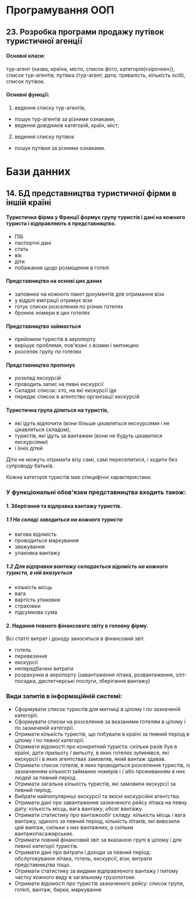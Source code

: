 # Програмування ООП
## 23. Розробка програми продажу путівок туристичної агенції

#### Основні класи: 
тур-агент (назва, країна, місто, список фото, категорія(«зірочки»)), 
список тур-агентів; 
путівка (тур-агент, дата, тривалість, кількість осіб), список путівок.

#### Основні функції: 
1) ведення списку тур-агентів, 
- пошук тур-агентів за різними ознаками, 
- ведення довідників категорій, країн, міст; 
2) ведення списку путівок 
- пошук путівки за різними ознаками.


# Бази данних
## 14. БД представництва туристичної фірми в іншій країні

#### Туристична фірма у Франції формує групу туристів і дані на кожного туриста і відправляють в представництво.
- ПІБ
- паспортні дані
- стать
- вік
- діти
- побажання щодо розміщення в готелі

#### Представництво на основі цих даних 
- заповнює на кожного пакет документів для отримання візи 
- у відділі еміграції отримує візи
- готує списки розселення по різних готелях
- бронює номери в цих готелях

#### Представництво займається
- прийомом туристів в аеропорту
- вирішує проблеми, пов'язані з візами і митницею
- розселяє групу по готелях

#### Представництво пропонує 
- розклад екскурсій
- проводить запис на певні екскурсії
- Складає список: хто, на які екскурсії їде
- передає список в агентство організації екскурсій

#### Туристична група ділиться на туристів, 
- які їдуть відпочити (вони більше цікавляться екскурсіями і не цікавляться складом), 
- туристів, які їдуть за вантажем (вони не будуть цікавитися екскурсіями) 
- і їхніх дітей

Діти не можуть отримати візу самі, самі переселитися, і ходити без супроводу батьків.

Кожна категорія туристів має специфічні характеристики.

### У функціональні обов'язки представництва входить також:
#### 1. Зберігання та відправка вантажу туристів. 

##### 1.1 На складі заводиться на кожного туриста 
- вагова відомість
- проводиться маркування 
- зважування
- упаковка вантажу 

##### 1.2 Для відправки вантажу складається відомість на кожного туриста, в ній вказується 
  - кількість місць 
  - вага 
  - вартість упаковки 
  - страховки 
  - підсумкова сума

#### 2. Надання повного фінансового звіту в головну фірму. 

Всі статті витрат і доходу заносяться в фінансовий звіт.
- готель
- перевезення
- екскурсії
- непередбачені витрати
- розрахунки в аеропорту (завантаження літака, розвантаження, зліт-посадка, диспетчерські послуги, зберігання вантажу) 
  
    
### Види запитів в інформаційній системі:
- Сформувати список туристів для митниці в цілому і по зазначеній категорії.
- Сформувати списки на розселення за вказаними готелям в цілому і по зазначеній категорії.
- Отримати кількість туристів, що побували в країні за певний період в цілому і по певної категорії.
- Отримати відомості про конкретний туриста: скільки разів був в країні, дати прильоту / вильоту, в яких готелях зупинявся, які екскурсії і в яких агентствах замовляв, який вантаж здавав.
- Отримати список готелів, в яких проводиться розселення туристів, із зазначенням кількості займаних номерів і / або проживанням в них людей за певний період.
- Отримати загальна кількість туристів, які замовили екскурсії за певний період.
- Вибрати найпопулярніші екскурсії та якісні екскурсійні агентства.
- Отримати дані про завантаження зазначеного рейсу літака на певну дату: кількість місць, вага вантажу, обсяг вантажу.
- Отримати статистику про вантажообіг складу: кількість місць і вага вантажу, зданого за певний період, кількість літаків, які вивозили цей вантаж, скільки з них вантажних, а скільки вантажопасажирських.
- Отримати повний фінансовий звіт за вказаною групі в цілому і для певної категорії туристів.
- Отримати дані про витрати і доходи за певний період: обслуговування літака, готель, екскурсії, візи, витрати представництва тощо.
- Отримати статистику за видами відправленого вантажу і питому частку кожного виду в загальному грузопотоке.
- Отримати відомості про туристів зазначеного рейсу: список групи, готелі, вантаж, бирки, маркування
